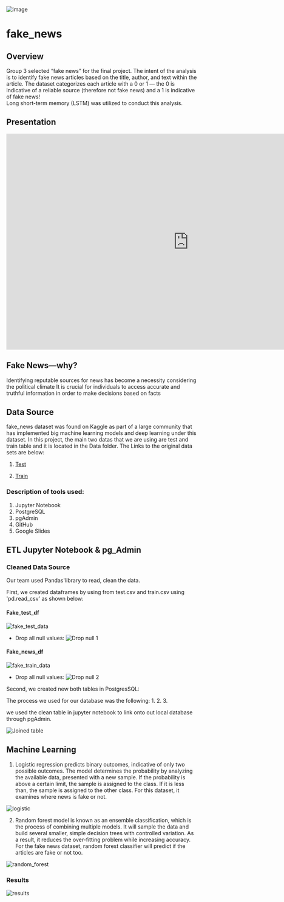 ![image](https://user-images.githubusercontent.com/99698846/178391954-a755f5b3-798b-4f94-adf1-33a98af93948.png)

# fake_news

## Overview
Group 3 selected “fake news” for the final project. The intent of the analysis is to identify fake news articles based on the title, author, and text within the article. The dataset categorizes each article with a 0 or 1 — the 0 is indicative of a reliable source (therefore not fake news) and a 1 is indicative of fake news!  
Long short-term memory (LSTM) was utilized to conduct this analysis. 

## Presentation
<iframe src="https://docs.google.com/presentation/d/e/2PACX-1vRmQPvgaKRaGcQUUh_QWeqbyAoyczvgGxaKWcnog9yyZ4bgXTVx8T_yNyqK57dqL12awufPEvM0loBH/embed?start=false&loop=false&delayms=3000" frameborder="0" width="960" height="569" allowfullscreen="true" mozallowfullscreen="true" webkitallowfullscreen="true"></iframe>

## Fake News—why?
Identifying reputable sources for news has become a necessity considering the political climate It is crucial for individuals to access accurate and truthful information in order to make decisions based on facts

## Data Source
fake_news dataset was found on Kaggle as part of a large community that has implemented big machine learning models and deep learning under this dataset.
In this project, the main two datas that we are using are test and train table and it is located in the Data folder.
The Links to the original data sets are below:

1) [Test](https://www.kaggle.com/code/duquochuy/fake-news-detection-using-lstm-90-accuracy/data?select=test.csv)

2) [Train](https://www.kaggle.com/code/duquochuy/fake-news-detection-using-lstm-90-accuracy/data?select=train.csv)

### Description of tools used:
1) Jupyter Notebook
2) PostgreSQL
3) pgAdmin
4) GitHub
5) Google Slides

## ETL Jupyter Notebook & pg_Admin

### Cleaned Data Source
Our team used Pandas'library to read, clean the data.

First, we created dataframes by using from test.csv and train.csv using 'pd.read_csv' as shown below:

#### Fake_test_df 
![fake_test_data](https://github.com/cindyhdz/fake_news/blob/main/Resources/fake_test_data.PNG)

- Drop all null values: 
![Drop null 1](https://github.com/cindyhdz/fake_news/blob/main/Resources/dropna%201.png)

#### Fake_news_df
![fake_train_data](https://github.com/cindyhdz/fake_news/blob/main/Resources/fake_train%20df.png)

- Drop all null values: 
![Drop null 2](https://github.com/cindyhdz/fake_news/blob/main/Resources/dropna%202.png)

Second, we created new both tables in PostgresSQL: 


The process we used for our database was the following: 
1.
2.
3.

 we used the clean table in jupyter notebook to link onto out local database through pgAdmin.

![Joined table](https://github.com/cindyhdz/fake_news/blob/main/Resources/SQL%20Joined%20Table.png)

## Machine Learning 
1) Logistic regression predicts binary outcomes, indicative of only two possible outcomes. The model determines the probability by analyzing the available data, presented with a new sample. If the probability is above a certain limit, the sample is assigned to the class. If it is less than, the sample is assigned to the other class. For this dataset, it examines where news is fake or not.  


![logistic](https://github.com/cindyhdz/fake_news/blob/main/Resources/logistic.png)

2) Random forest model is known as an ensemble classification, which is the process of combining multiple models. It will sample the data and build several smaller, simple decision trees with controlled variation. As a result, it reduces the over-fitting problem while increasing accuracy. For the fake news dataset, random forest classifier will predict if the articles are fake or not too.

![random_forest](https://github.com/cindyhdz/fake_news/blob/main/Resources/random_forest.png)
### Results
![results](https://github.com/cindyhdz/fake_news/blob/main/Resources/results.png)

